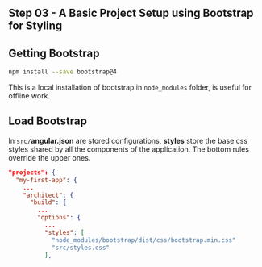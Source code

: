 ## Step 03 - A Basic Project Setup using Bootstrap for Styling

## Getting Bootstrap
```bash
npm install --save bootstrap@4
```
This is a local installation of bootstrap in `node_modules` folder, is useful for offline work.

## Load Bootstrap
In `src/`**angular.json** are stored configurations, **styles** store the base css styles shared by all the components of the application. The bottom rules override the upper ones.

```json
"projects": {
  "my-first-app": {
    ...
    "architect": {
      "build": {
        ...
        "options": {
          ...
          "styles": [
            "node_modules/bootstrap/dist/css/bootstrap.min.css"
            "src/styles.css"
          ],
```
